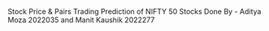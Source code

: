 Stock Price & Pairs Trading Prediction of NIFTY 50 Stocks
Done By - Aditya Moza 2022035 and Manit Kaushik 2022277
